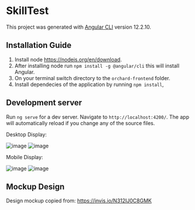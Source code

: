 # SkillTest

This project was generated with [Angular CLI](https://github.com/angular/angular-cli) version 12.2.10.

## Installation Guide
1. Install node https://nodejs.org/en/download.
2. After installing node run `npm install -g @angular/cli` this will install Angular.
3. On your terminal switch directory to the `orchard-frontend` folder.
4. Install dependecies of the application by running `npm install`,

## Development server
Run `ng serve` for a dev server. Navigate to `http://localhost:4200/`. The app will automatically reload if you change any of the source files.

Desktop Display:

![image](https://user-images.githubusercontent.com/18007163/232427509-10d8a10d-4294-4104-af98-70bdb498875f.png)
![image](https://user-images.githubusercontent.com/18007163/232427956-38615aa5-9ca5-4b2a-8187-e5fb8dd6561a.png)

Mobile Display:

![image](https://user-images.githubusercontent.com/18007163/232427873-5a030720-a629-4e16-b436-10c6e12fd622.png)
![image](https://user-images.githubusercontent.com/18007163/232428032-faa690ba-9e6f-4e3b-bc1d-7b474d757bb0.png)


## Mockup Design
Design mockup copied from: https://invis.io/N312IJ0C8GMK
